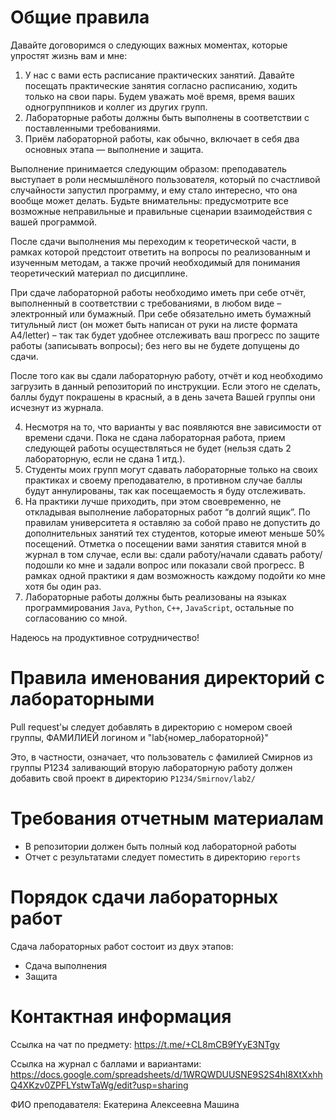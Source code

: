 # Общие правила

Давайте договоримся о следующих важных моментах, которые упростят жизнь вам и мне:
1. У нас с вами есть расписание практических занятий. Давайте посещать практические занятия согласно расписанию, ходить только на свои пары. Будем уважать моё время, время ваших одногруппников и коллег из других групп. 
2. Лабораторные работы должны быть выполнены в соответствии с поставленными требованиями. 
3. Приём лабораторной работы, как обычно, включает в себя два основных этапа — выполнение и защита. 

Выполнение принимается следующим образом: преподаватель выступает в роли несмышлёного пользователя, который по счастливой случайности запустил программу, и ему стало интересно, что она вообще может делать. Будьте внимательны: предусмотрите все возможные неправильные и правильные сценарии взаимодействия с вашей программой.

После сдачи выполнения мы переходим к теоретической части, в рамках которой предстоит ответить на вопросы по реализованным и изученным методам, а также прочий необходимый для понимания теоретический материал по дисциплине.

При сдаче лабораторной работы необходимо иметь при себе отчёт, выполненный в соответствии с требованиями, в любом виде – электронный или бумажный. При себе обязательно иметь бумажный титульный лист (он может быть написан от руки на листе формата А4/letter) – так так будет удобнее отслеживать ваш прогресс по защите работы (записывать вопросы); без него вы не будете допущены до сдачи.

После того как вы сдали лабораторную работу, отчёт и код необходимо загрузить в данный репозиторий по инструкции. Если этого не сделать, баллы будут покрашены в красный, а в день зачета Вашей группы они исчезнут из журнала.

4. Несмотря на то, что варианты у вас появляются вне зависимости от времени сдачи. Пока не сдана лабораторная работа, прием следующей работы осуществляться не будет (нельзя сдать 2 лабораторную, если не сдана 1 итд.).
5. Студенты моих групп могут сдавать лабораторные только на своих практиках и своему преподавателю, в противном случае баллы будут аннулированы, так как посещаемость я буду отслеживать.
6. На практики лучше приходить, при этом своевременно, не откладывая выполнение лабораторных работ “в долгий ящик”. По правилам университета я оставляю за собой право не допустить до дополнительных занятий тех студентов, которые имеют меньше 50% посещений. Отметка о посещении вами занятия ставится мной в журнал в том случае, если вы: сдали работу/начали сдавать работу/подошли ко мне и задали вопрос или показали свой прогресс. 
В рамках одной практики я дам возможность каждому подойти ко мне хотя бы один раз.
7. Лабораторные работы должны быть реализованы на языках программирования `Java`, `Python`, `C++`, `JavaScript`, остальные по согласованию со мной.

Надеюсь на продуктивное сотрудничество!

# Правила именования директорий с лабораторными

Pull request'ы следует добавлять в директорию с номером своей группы, ФАМИЛИЕЙ логином и "lab{номер_лабораторной}"

Это, в частности, означает, что пользователь с фамилией Смирнов из группы P1234 заливающий вторую лабораторную работу должен добавить свой проект в директорию `P1234/Smirnov/lab2/`


# Требования отчетным материалам

* В репозитории должен быть полный код лабораторной работы 
* Отчет с результатами следует поместить в директорию `reports`

# Порядок сдачи лабораторных работ
Сдача лабораторных работ состоит из двух этапов:
* Сдача выполнения
* Защита

# Контактная информация
Ссылка на чат по предмету: https://t.me/+CL8mCB9fYyE3NTgy

Cсылка на журнал с баллами и вариантами: https://docs.google.com/spreadsheets/d/1WRQWDUUSNE9S2S4hI8XtXxhhQ4XKzv0ZPFLYstwTaWg/edit?usp=sharing

ФИО преподавателя: Екатерина Алексеевна Машина
